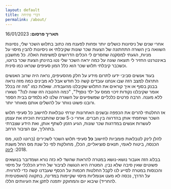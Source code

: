 ```yaml
---
layout: default
title: דברי פתיחה
permalink: /about/
---
```


**תאריך פרסום:** 16/01/2023


אחרי שנים של ניסיונות כושלים יותר ופחות לפענח מה כתוב בתלוש השכר שלי, נסיונות השוואה בין השורה התחתונה של הצעות שכר שונות שקיבלתי או ניסיונות להבין מיסוי על מניות, הגעתי למסקנה שחסרים לי הכלים הדרושים למשימות האלה. כל מחשבון באינטרנט החזיר לי תוצאה שונה על כמה יראה השכר שלי נטו בהינתן הצעת שכר ברוטו, וכשכבר קיבלתי תלוש שכר הוא כלל המון סעיפים שנראו כמו סינית.


בעוד אנשים סביבי ידעו לתרום מידע על חלק מהסעיפים, נראה היה שרוב האנשים התרגלו למצב הזה שבו אנחנו עובדים קשה כל חודש אבל לא מבינים כמה מזה נראה בבנק בסוף או איך קוראים את התלוש שקיבלנו מהעבודה. שאלות כמו "מה זה בכלל אומר שקיבלנו נקודות זיכוי ממס על ילד נוסף?", "כמה ההטבה הזו שווה לנו?" נשארו ללא מענה. הרבה פרטים כלכליים שמשפיעים על השגרה שלנו לא נלמדים בבית הספר ורובנו פשוט נוותר על להשלים אותם מאוחר יותר.


אז החלטתי להרים את הכפפה ובשנים האחרונות יצרתי טבלאות לחישוב כל סעיפי תלוש השכר ושיתפתי אותן בהדרגה בין חברים. אחרי כ-5 שנים שהתבניות הוכיחו את עצמן לעשרות אנשים במדרגות שכר שונות, הגיע הזמן לשתף אותן, ואת הידע שצברתי בתהליך, עם הציבור הרחב.


להלן לינק לטבלאות פומביות לחישוב **כל** סעיפי תלוש השכר לשכירים (ברוטו לנטו, מס הכנסה, ביטוח לאומי, תנאים סוציאליים, הכל), מחולקות לפי כל שנת מס החל משנת 2018: [לינק](https://drive.google.com/drive/folders/1JZmJg2pkD97mQ_fJOBcbuyMOiO_fFsCr?usp=sharing).


בבלוג הזה אעבור נושא-נושא במטרה להראות שהשד לא כזה נורא ושמדובר בנושאים פשוטים שאין סיבה שלא נבין. המטרה היא הנגשה לציבור של הידע הכלכלי על מיסוי והכנסות במטרה לסייע לנו לקבל החלטות חכמות על הכסף שעבדנו קשה כדי להרוויח. על הדרך, נכסה לא מעט אנומליות מיסוי שקיימות במדינה, בתקווה (האופטימית להחריד) שיבוא יום והמחוקק יתפנה לתקן את העיוותים הללו.


